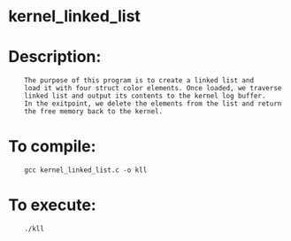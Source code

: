 # kernel_linked_list

# Description: 
		The purpose of this program is to create a linked list and 
		load it with four struct color elements. Once loaded, we traverse
	    linked list and output its contents to the kernel log buffer.
		In the exitpoint, we delete the elements from the list and return
	    the free memory back to the kernel.

# To compile: 

        gcc kernel_linked_list.c -o kll


# To execute: 
    
        ./kll
